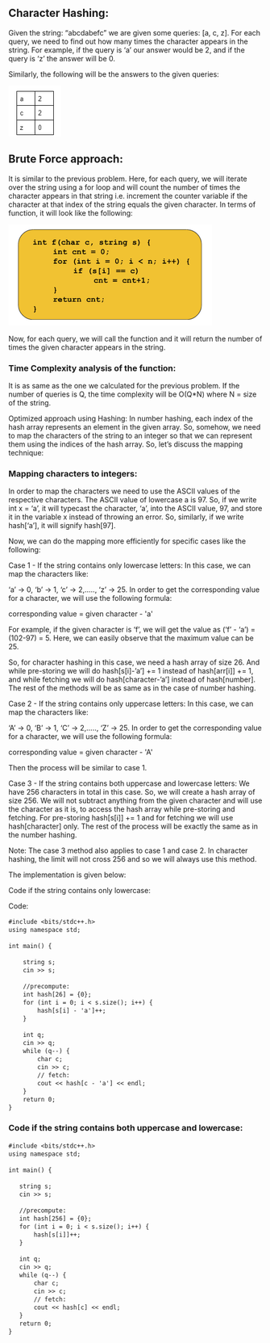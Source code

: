 ## Character Hashing:
Given the string: “abcdabefc” we are given some queries: [a, c, z]. For each query, we need to find out how many times the character appears in the string. For example, if the query is ‘a’ our answer would be 2, and if the query is ‘z’ the answer will be 0. 

Similarly, the following will be the answers to the given queries:

![alt text](image.png)

## Brute Force approach:
It is similar to the previous problem. Here, for each query, we will iterate over the string using a for loop and will count the number of times the character appears in that string i.e. increment the counter variable if the character at that index of the string equals the given character. In terms of function, it will look like the following:

![alt text](image-1.png)


Now, for each query, we will call the function and it will return the number of times the given character appears in the string. 

### Time Complexity analysis of the function:
It is as same as the one we calculated for the previous problem. If the number of queries is Q, the time complexity will be O(Q*N) where N = size of the string. 

Optimized approach using Hashing:
In number hashing, each index of the hash array represents an element in the given array. So, somehow, we need to map the characters of the string to an integer so that we can represent them using the indices of the hash array. So, let’s discuss the mapping technique:

### Mapping characters to integers:
In order to map the characters we need to use the ASCII values of the respective characters. The ASCII value of lowercase a is 97. So, if we write int x = ‘a’, it will typecast the character, ‘a’, into the ASCII value, 97, and store it in the variable x instead of throwing an error. So, similarly, if we write hash[‘a’], it will signify hash[97]. 

Now, we can do the mapping more efficiently for specific cases like the following:

Case 1 - If the string contains only lowercase letters: In this case, we can map the characters like:

‘a’ -> 0, ‘b’ -> 1, ‘c’ -> 2,....., ‘z’ -> 25. 
In order to get the corresponding value for a character, we will use the following formula:

corresponding value = given character - 'a'

For example, if the given character is ‘f’, we will get the value as (‘f’ - ‘a’) = (102-97) = 5.  Here, we can easily observe that the maximum value can be 25. 

So, for character hashing in this case, we need a hash array of size 26. And while pre-storing we will do hash[s[i]-’a’] += 1 instead of hash[arr[i]] += 1, and while fetching we will do hash[character-’a’] instead of hash[number]. The rest of the methods will be as same as in the case of number hashing.

Case 2 -  If the string contains only uppercase letters: In this case, we can map the characters like:

‘A’ -> 0, ‘B’ -> 1, ‘C’ -> 2,....., ‘Z’ -> 25. 
In order to get the corresponding value for a character, we will use the following formula:

corresponding value = given character - 'A'

Then the process will be similar to case 1.

Case 3 - If the string contains both uppercase and lowercase letters: We have 256 characters in total in this case. So, we will create a hash array of size 256. We will not subtract anything from the given character and will use the character as it is, to access the hash array while pre-storing and fetching. For pre-storing hash[s[i]] += 1 and for fetching we will use hash[character] only. The rest of the process will be exactly the same as in the number hashing.

Note: The case 3 method also applies to case 1 and case 2. In character hashing, the limit will not cross 256 and so we will always use this method.

The implementation is given below:

Code if the string contains only lowercase:

Code:

```
#include <bits/stdc++.h>
using namespace std;

int main() {

    string s;
    cin >> s;

    //precompute:
    int hash[26] = {0};
    for (int i = 0; i < s.size(); i++) {
        hash[s[i] - 'a']++;
    }

    int q;
    cin >> q;
    while (q--) {
        char c;
        cin >> c;
        // fetch:
        cout << hash[c - 'a'] << endl;
    }
    return 0;
}
```

 ### Code if the string contains both uppercase and lowercase:

 ```
 #include <bits/stdc++.h>
using namespace std;

int main() {

    string s;
    cin >> s;

    //precompute:
    int hash[256] = {0};
    for (int i = 0; i < s.size(); i++) {
        hash[s[i]]++;
    }

    int q;
    cin >> q;
    while (q--) {
        char c;
        cin >> c;
        // fetch:
        cout << hash[c] << endl;
    }
    return 0;
}

```

